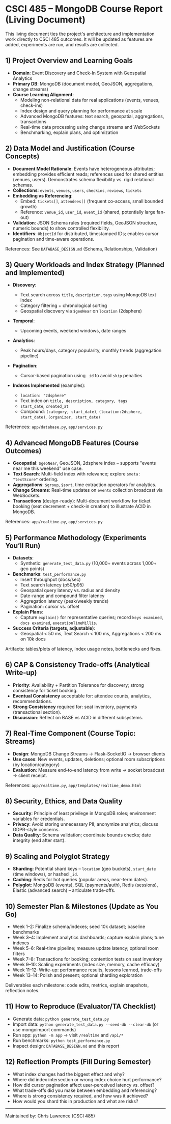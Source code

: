 # CSCI 485 – MongoDB Course Report (Living Document)

This living document ties the project's architecture and implementation work directly to CSCI 485 outcomes. It will be updated as features are added, experiments are run, and results are collected.

## 1) Project Overview and Learning Goals

- **Domain**: Event Discovery and Check-In System with Geospatial Analytics
- **Primary DB**: MongoDB (document model, GeoJSON, aggregations, change streams)
- **Course Learning Alignment**:
  - Modeling non-relational data for real applications (events, venues, check-ins)
  - Index design and query planning for performance at scale
  - Advanced MongoDB features: text search, geospatial, aggregations, transactions
  - Real-time data processing using change streams and WebSockets
  - Benchmarking, explain plans, and optimization

## 2) Data Model and Justification (Course Concepts)

- **Document Model Rationale**: Events have heterogeneous attributes; embedding provides efficient reads; references used for shared entities (venues, users). Demonstrates schema flexibility vs. rigid relational schemas.
- **Collections**: `events`, `venues`, `users`, `checkins`, `reviews`, `tickets`
- **Embedding vs Referencing**:
  - Embed: `tickets[]`, `attendees[]` (frequent co-access, small bounded growth)
  - Reference: `venue_id`, `user_id`, `event_id` (shared, potentially large fan-out)
- **Validation**: JSON Schema rules (required fields, GeoJSON structure, numeric bounds) to show controlled flexibility.
- **Identifiers**: `ObjectId` for distributed, timestamped IDs; enables cursor pagination and time-aware operations.

References: See `DATABASE_DESIGN.md` (Schema, Relationships, Validation)

## 3) Query Workloads and Index Strategy (Planned and Implemented)

- **Discovery**:
  - Text search across `title`, `description`, `tags` using MongoDB text index
  - Category filtering + chronological sorting
  - Geospatial discovery via `$geoNear` on `location` (2dsphere)
- **Temporal**:
  - Upcoming events, weekend windows, date ranges
- **Analytics**:
  - Peak hours/days, category popularity, monthly trends (aggregation pipeline)
- **Pagination**:
  - Cursor-based pagination using `_id` to avoid `skip` penalties

- **Indexes Implemented** (examples):
  - `location: "2dsphere"`
  - Text index on `title, description, category, tags`
  - `start_date`, `created_at`
  - Compound: `(category, start_date)`, `(location:2dsphere, start_date)`, `(organizer, start_date)`

References: `app/database.py`, `app/services.py`

## 4) Advanced MongoDB Features (Course Outcomes)

- **Geospatial**: `$geoNear`, GeoJSON, 2dsphere index – supports "events near me this weekend" use case.
- **Text Search**: Multi-field index with relevance; explore `$meta: "textScore"` ordering.
- **Aggregations**: `$group`, `$sort`, time extraction operators for analytics.
- **Change Streams**: Real-time updates on `events` collection broadcast via WebSockets.
- **Transactions** (design-ready): Multi-document workflow for ticket booking (seat decrement + check-in creation) to illustrate ACID in MongoDB.

References: `app/realtime.py`, `app/services.py`

## 5) Performance Methodology (Experiments You’ll Run)

- **Datasets**:
  - Synthetic: `generate_test_data.py` (10,000+ events across 1,000+ geo points)
- **Benchmarks**: `test_performance.py`
  - Insert throughput (docs/sec)
  - Text search latency (p50/p95)
  - Geospatial query latency vs. radius and density
  - Date-range and compound filter latency
  - Aggregation latency (peak/weekly trends)
  - Pagination: cursor vs. offset
- **Explain Plans**:
  - Capture `explain()` for representative queries; record `keys examined`, `docs examined`, `executionTimeMillis`.
- **Success Criteria (targets, adjustable)**:
  - Geospatial < 50 ms, Text Search < 100 ms, Aggregations < 200 ms on 10k docs

Artifacts: tables/plots of latency, index usage notes, bottlenecks and fixes.

## 6) CAP & Consistency Trade-offs (Analytical Write-up)

- **Priority**: Availability + Partition Tolerance for discovery; strong consistency for ticket booking.
- **Eventual Consistency** acceptable for: attendee counts, analytics, recommendations.
- **Strong Consistency** required for: seat inventory, payments (transactional section).
- **Discussion**: Reflect on BASE vs ACID in different subsystems.

## 7) Real-Time Component (Course Topic: Streams)

- **Design**: MongoDB Change Streams → Flask-SocketIO → browser clients
- **Use cases**: New events, updates, deletions; optional room subscriptions (by location/category)
- **Evaluation**: Measure end-to-end latency from write → socket broadcast → client receipt.

References: `app/realtime.py`, `app/templates/realtime_demo.html`

## 8) Security, Ethics, and Data Quality

- **Security**: Principle of least privilege in MongoDB roles; environment variables for credentials.
- **Privacy**: Avoid storing unnecessary PII; anonymize analytics; discuss GDPR-style concerns.
- **Data Quality**: Schema validation; coordinate bounds checks; date integrity (end after start).

## 9) Scaling and Polyglot Strategy

- **Sharding**: Potential shard keys – `location` (geo buckets), `start_date` (time windows), or hashed `_id`.
- **Caching**: Redis for hot queries (popular areas, near-term dates).
- **Polyglot**: MongoDB (events), SQL (payments/auth), Redis (sessions), Elastic (advanced search) – articulate trade-offs.

## 10) Semester Plan & Milestones (Update as You Go)

- Week 1–2: Finalize schema/indexes; seed 10k dataset; baseline benchmarks
- Week 3–4: Implement analytics dashboards; capture explain plans; tune indexes
- Week 5–6: Real-time pipeline; measure update latency; optional room filters
- Week 7–8: Transactions for booking; contention tests on seat inventory
- Week 9–10: Scaling experiments (index size, memory, cache efficacy)
- Week 11–12: Write-up: performance results, lessons learned, trade-offs
- Week 13–14: Polish and present; optional sharding exploration

Deliverables each milestone: code edits, metrics, explain snapshots, reflection notes.

## 11) How to Reproduce (Evaluator/TA Checklist)

- Generate data: `python generate_test_data.py`
- Import data: `python generate_test_data.py --seed-db --clear-db` (or use mongoimport commands)
- Run app: `python -m app` → visit `/realtime` and `/api/*`
- Run benchmarks: `python test_performance.py`
- Inspect design: `DATABASE_DESIGN.md` and this report

## 12) Reflection Prompts (Fill During Semester)

- What index changes had the biggest effect and why?
- Where did index intersection or wrong index choice hurt performance?
- How did cursor pagination affect user-perceived latency vs. offset?
- What trade-offs did you make between embedding and referencing?
- Where is strong consistency required, and how was it achieved?
- How would you shard this in production and what are risks?

---

Maintained by: Chris Lawrence (CSCI 485)